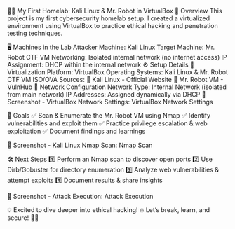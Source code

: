 🏴‍☠️ My First Homelab: Kali Linux & Mr. Robot in VirtualBox
🚀 Overview
This project is my first cybersecurity homelab setup. I created a virtualized environment using VirtualBox to practice ethical hacking and penetration testing techniques.

🖥️ Machines in the Lab
Attacker Machine: Kali Linux
Target Machine: Mr. Robot CTF VM
Networking: Isolated internal network (no internet access)
IP Assignment: DHCP within the internal network
⚙️ Setup Details
🔹 Virtualization
Platform: VirtualBox
Operating Systems: Kali Linux & Mr. Robot CTF VM
ISO/OVA Sources:
🔗 Kali Linux - Official Website
🔗 Mr. Robot VM - VulnHub
🔹 Network Configuration
Network Type: Internal Network (isolated from main network)
IP Addresses: Assigned dynamically via DHCP
📸 Screenshot - VirtualBox Network Settings:
VirtualBox Network Settings

🎯 Goals
✅ Scan & Enumerate the Mr. Robot VM using Nmap
✅ Identify vulnerabilities and exploit them
✅ Practice privilege escalation & web exploitation
✅ Document findings and learnings

📸 Screenshot - Kali Linux Nmap Scan:
Nmap Scan

🛠️ Next Steps
1️⃣ Perform an Nmap scan to discover open ports
2️⃣ Use Dirb/Gobuster for directory enumeration
3️⃣ Analyze web vulnerabilities & attempt exploits
4️⃣ Document results & share insights

📸 Screenshot - Attack Execution:
Attack Execution

💡 Excited to dive deeper into ethical hacking! 🔥 Let’s break, learn, and secure! 🏴‍☠️
